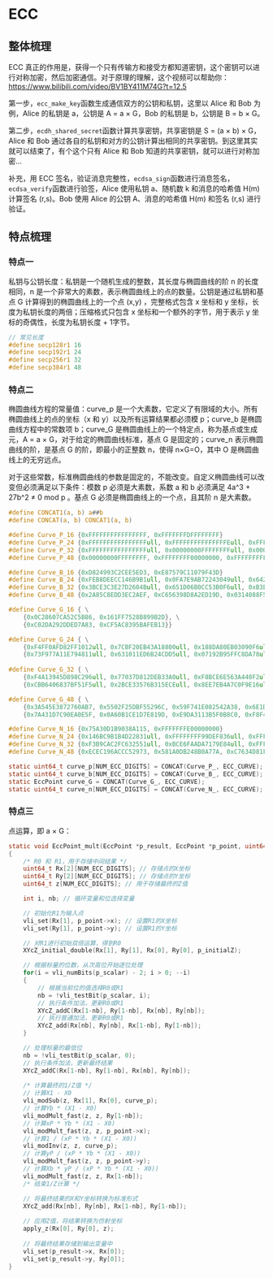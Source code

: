 # ECC

## 整体梳理
ECC 真正的作用是，获得一个只有传输方和接受方都知道密钥，这个密钥可以进行对称加密，然后加密通信。对于原理的理解，这个视频可以帮助你：https://www.bilibili.com/video/BV1BY411M74G?t=12.5
 
第一步，`ecc_make_key`函数生成通信双方的公钥和私钥，这里以 Alice 和 Bob 为例，Alice 的私钥是 a，公钥是 A = a × G，Bob 的私钥是 b，公钥是 B = b × G。

第二步，`ecdh_shared_secret`函数计算共享密钥，共享密钥是 S = (a × b) × G，Alice 和 Bob 通过各自的私钥和对方的公钥计算出相同的共享密钥。到这里其实就可以结束了，有个这个只有 Alice 和 Bob 知道的共享密钥，就可以进行对称加密...

补充，用 ECC 签名，验证消息完整性，`ecdsa_sign`函数进行消息签名，`ecdsa_verify`函数进行验签，Alice 使用私钥 a、随机数 k 和消息的哈希值 H(m) 计算签名 (r,s)。Bob 使用 Alice 的公钥 A、消息的哈希值 H(m) 和签名 (r,s) 进行验证。

## 特点梳理
### 特点一
私钥与公钥长度：私钥是一个随机生成的整数，其长度与椭圆曲线的阶 n 的长度相同，n 是一个非常大的素数，表示椭圆曲线上的点的数量。公钥是通过私钥和基点 G 计算得到的椭圆曲线上的一个点 (x,y) ，完整格式包含 x 坐标和 y 坐标，长度为私钥长度的两倍；压缩格式只包含 x 坐标和一个额外的字节，用于表示 y 坐标的奇偶性，长度为私钥长度 + 1字节。
```c
// 常见长度
#define secp128r1 16
#define secp192r1 24
#define secp256r1 32
#define secp384r1 48
```
### 特点二
椭圆曲线方程的常量值：curve_p 是一个大素数，它定义了有限域的大小。所有椭圆曲线上的点的坐标（x 和 y）以及所有运算结果都必须模 p；curve_b 是椭圆曲线方程中的常数项 b；curve_G 是椭圆曲线上的一个特定点，称为基点或生成元，A = a × G，对于给定的椭圆曲线标准，基点 G 是固定的；curve_n 表示椭圆曲线的阶，是基点 G 的阶，即最小的正整数 n，使得 n×G=O，其中 O 是椭圆曲线上的无穷远点。

对于这些常数，标准椭圆曲线的参数是固定的，不能改变。自定义椭圆曲线可以改变但必须满足以下条件：模数 p 必须是大素数，系数 a 和 b 必须满足 4a^3 + 27b^2 ≠ 0 mod p 。基点 G 必须是椭圆曲线上的一个点，且其阶 n 是大素数。
```c
#define CONCAT1(a, b) a##b
#define CONCAT(a, b) CONCAT1(a, b)

#define Curve_P_16 {0xFFFFFFFFFFFFFFFF, 0xFFFFFFFDFFFFFFFF}
#define Curve_P_24 {0xFFFFFFFFFFFFFFFFull, 0xFFFFFFFFFFFFFFFEull, 0xFFFFFFFFFFFFFFFFull}
#define Curve_P_32 {0xFFFFFFFFFFFFFFFFull, 0x00000000FFFFFFFFull, 0x0000000000000000ull, 0xFFFFFFFF00000001ull}
#define Curve_P_48 {0x00000000FFFFFFFF, 0xFFFFFFFF00000000, 0xFFFFFFFFFFFFFFFE, 0xFFFFFFFFFFFFFFFF, 0xFFFFFFFFFFFFFFFF, 0xFFFFFFFFFFFFFFFF}

#define Curve_B_16 {0xD824993C2CEE5ED3, 0xE87579C11079F43D}
#define Curve_B_24 {0xFEB8DEECC146B9B1ull, 0x0FA7E9AB72243049ull, 0x64210519E59C80E7ull}
#define Curve_B_32 {0x3BCE3C3E27D2604Bull, 0x651D06B0CC53B0F6ull, 0xB3EBBD55769886BCull, 0x5AC635D8AA3A93E7ull}
#define Curve_B_48 {0x2A85C8EDD3EC2AEF, 0xC656398D8A2ED19D, 0x0314088F5013875A, 0x181D9C6EFE814112, 0x988E056BE3F82D19, 0xB3312FA7E23EE7E4}

#define Curve_G_16 { \
    {0x0C28607CA52C5B86, 0x161FF7528B899B2D}, \
    {0xC02DA292DDED7A83, 0xCF5AC8395BAFEB13}}

#define Curve_G_24 { \
    {0xF4FF0AFD82FF1012ull, 0x7CBF20EB43A18800ull, 0x188DA80EB03090F6ull}, \
    {0x73F977A11E794811ull, 0x631011ED6B24CDD5ull, 0x07192B95FFC8DA78ull}}
    
#define Curve_G_32 { \
    {0xF4A13945D898C296ull, 0x77037D812DEB33A0ull, 0xF8BCE6E563A440F2ull, 0x6B17D1F2E12C4247ull}, \
    {0xCBB6406837BF51F5ull, 0x2BCE33576B315ECEull, 0x8EE7EB4A7C0F9E16ull, 0x4FE342E2FE1A7F9Bull}}

#define Curve_G_48 { \
    {0x3A545E3872760AB7, 0x5502F25DBF55296C, 0x59F741E082542A38, 0x6E1D3B628BA79B98, 0x8EB1C71EF320AD74, 0xAA87CA22BE8B0537}, \
    {0x7A431D7C90EA0E5F, 0x0A60B1CE1D7E819D, 0xE9DA3113B5F0B8C0, 0xF8F41DBD289A147C, 0x5D9E98BF9292DC29, 0x3617DE4A96262C6F}}

#define Curve_N_16 {0x75A30D1B9038A115, 0xFFFFFFFE00000000}
#define Curve_N_24 {0x146BC9B1B4D22831ull, 0xFFFFFFFF99DEF836ull, 0xFFFFFFFFFFFFFFFFull}
#define Curve_N_32 {0xF3B9CAC2FC632551ull, 0xBCE6FAADA7179E84ull, 0xFFFFFFFFFFFFFFFFull, 0xFFFFFFFF00000000ull}
#define Curve_N_48 {0xECEC196ACCC52973, 0x581A0DB248B0A77A, 0xC7634D81F4372DDF, 0xFFFFFFFFFFFFFFFF, 0xFFFFFFFFFFFFFFFF, 0xFFFFFFFFFFFFFFFF}

static uint64_t curve_p[NUM_ECC_DIGITS] = CONCAT(Curve_P_, ECC_CURVE);
static uint64_t curve_b[NUM_ECC_DIGITS] = CONCAT(Curve_B_, ECC_CURVE);
static EccPoint curve_G = CONCAT(Curve_G_, ECC_CURVE);
static uint64_t curve_n[NUM_ECC_DIGITS] = CONCAT(Curve_N_, ECC_CURVE);
```
### 特点三
点运算，即 a × G：
```c
static void EccPoint_mult(EccPoint *p_result, EccPoint *p_point, uint64_t *p_scalar, uint64_t *p_initialZ)
{
    /* R0 和 R1，用于存储中间结果 */
    uint64_t Rx[2][NUM_ECC_DIGITS]; // 存储点的X坐标
    uint64_t Ry[2][NUM_ECC_DIGITS]; // 存储点的Y坐标
    uint64_t z[NUM_ECC_DIGITS]; // 用于存储最终的Z值

    int i, nb; // 循环变量和位选择变量

    // 初始化R1为输入点
    vli_set(Rx[1], p_point->x); // 设置R1的X坐标
    vli_set(Ry[1], p_point->y); // 设置R1的Y坐标

    // 对R1进行初始双倍运算，得到R0
    XYcZ_initial_double(Rx[1], Ry[1], Rx[0], Ry[0], p_initialZ);

    // 根据标量的位数，从次高位开始逐位处理
    for(i = vli_numBits(p_scalar) - 2; i > 0; --i)
    {
        // 根据当前位的值选择R0或R1
        nb = !vli_testBit(p_scalar, i);
        // 执行条件加法，更新R0或R1
        XYcZ_addC(Rx[1-nb], Ry[1-nb], Rx[nb], Ry[nb]);
        // 执行普通加法，更新R0或R1
        XYcZ_add(Rx[nb], Ry[nb], Rx[1-nb], Ry[1-nb]);
    }

    // 处理标量的最低位
    nb = !vli_testBit(p_scalar, 0);
    // 执行条件加法，更新最终结果
    XYcZ_addC(Rx[1-nb], Ry[1-nb], Rx[nb], Ry[nb]);
    
    /* 计算最终的1/Z值 */
    // 计算X1 - X0
    vli_modSub(z, Rx[1], Rx[0], curve_p);
    // 计算Yb * (X1 - X0)
    vli_modMult_fast(z, z, Ry[1-nb]);
    // 计算xP * Yb * (X1 - X0)
    vli_modMult_fast(z, z, p_point->x);
    // 计算1 / (xP * Yb * (X1 - X0))
    vli_modInv(z, z, curve_p);
    // 计算yP / (xP * Yb * (X1 - X0))
    vli_modMult_fast(z, z, p_point->y);
    // 计算Xb * yP / (xP * Yb * (X1 - X0))
    vli_modMult_fast(z, z, Rx[1-nb]);
    /* 结束1/Z计算 */

    // 将最终结果的X和Y坐标转换为标准形式
    XYcZ_add(Rx[nb], Ry[nb], Rx[1-nb], Ry[1-nb]);
    
    // 应用Z值，将结果转换为仿射坐标
    apply_z(Rx[0], Ry[0], z);
    
    // 将最终结果存储到输出变量中
    vli_set(p_result->x, Rx[0]);
    vli_set(p_result->y, Ry[0]);
}
```
